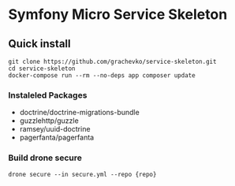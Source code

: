 Symfony Micro Service Skeleton
=

## Quick install
```
git clone https://github.com/grachevko/service-skeleton.git
cd service-skeleton
docker-compose run --rm --no-deps app composer update
```

### Instaleled Packages

* doctrine/doctrine-migrations-bundle
* guzzlehttp/guzzle
* ramsey/uuid-doctrine
* pagerfanta/pagerfanta


### Build drone secure
```
drone secure --in secure.yml --repo {repo}
```
